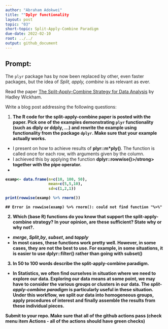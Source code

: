 ```yaml
---
author: "Abraham Adokwei"
title: ""Dplyr functionality
layout: post
topic: "03"
short-topic: Split-Apply-Combine Paradigm
due-date: 2022-02-10
root: ../../
output: github_document
---
```


## Prompt:

The `plyr` package has by now been replaced by other, even faster packages, but the idea of *Split, apply, combine* is as relevant as ever.

Read the paper [The Split-Apply-Combine Strategy for Data Analysis](https://www.jstatsoft.org/article/view/v040i01) by Hadley Wickham.


Write a blog post addressing the following questions: 

1. **The R code for the split-apply-combine paper is posted with the paper. Pick one of the examples demonstrating `plyr` functionality (such as dlply or ddply, ...) and rewrite the example using functionality from the package `dplyr`. Make sure that your example actually works.**
  - I present on how to achieve results of <strong>plyr::m*ply()</strong>. The function is called once for each row, with arguments given by the column. 
  - I achieved this by applying the function <strong>dplyr::rowwise()>/strong> together with the pipe operator. 
  - 

```r
examp<- data.frame(n=c(10, 100, 50),
                   mean=c(5,5,10),
                   sd=c(1,2,1))

print(rowwise(examp) %>% rnorm())
```

```
## Error in rowwise(examp) %>% rnorm(): could not find function "%>%"
```

2. **Which (base R) functions do you know that support the split-apply-combine strategy? In your opinion, are these sufficient? State why or why not?**. 

  - *merge*, *Split*,*by*, *subset*, and *tapply*
  - In most cases, these functions work pretty well. However, in some cases, they are not the best to use. For example, in some situations, it is easier to use dplyr::filter() rather than going with subset()

3. **In 50 to 100 words describe the split-apply-combine paradigm.**
  - In Statistics, we often find ourselves in situation where we need to explore our data. Exploring our data means at some point, we may have to consider the various groups or clusters in our data. The *split-apply-combine paradigm* is particularly useful in these situation. Under this workflow, we split our data into homogeneous groups, apply procedures of interest and finally assemble the results from these individual pieces. 

Submit to your repo. Make sure that all of the github actions pass (check menu item Actions - all of the actions should have green checks)

